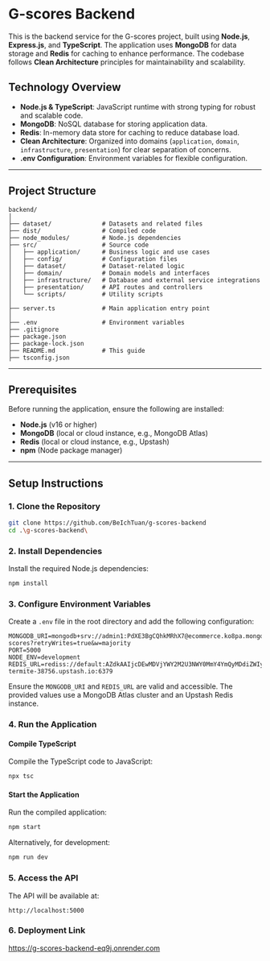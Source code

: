 # G-scores Backend

This is the backend service for the G-scores project, built using **Node.js**, **Express.js**, and **TypeScript**. The application uses **MongoDB** for data storage and **Redis** for caching to enhance performance. The codebase follows **Clean Architecture** principles for maintainability and scalability.

## Technology Overview

- **Node.js & TypeScript**: JavaScript runtime with strong typing for robust and scalable code.
- **MongoDB**: NoSQL database for storing application data.
- **Redis**: In-memory data store for caching to reduce database load.
- **Clean Architecture**: Organized into domains (`application`, `domain`, `infrastructure`, `presentation`) for clear separation of concerns.
- **.env Configuration**: Environment variables for flexible configuration.

---

## Project Structure

```
backend/
│
├── dataset/              # Datasets and related files
├── dist/                 # Compiled code
├── node_modules/         # Node.js dependencies
├── src/                  # Source code
│   ├── application/      # Business logic and use cases
│   ├── config/           # Configuration files
│   ├── dataset/          # Dataset-related logic
│   ├── domain/           # Domain models and interfaces
│   ├── infrastructure/   # Database and external service integrations
│   ├── presentation/     # API routes and controllers
│   └── scripts/          # Utility scripts
│
├── server.ts             # Main application entry point
│
├── .env                  # Environment variables
├── .gitignore
├── package.json
├── package-lock.json
├── README.md             # This guide
├── tsconfig.json
```

---

## Prerequisites

Before running the application, ensure the following are installed:

- **Node.js** (v16 or higher)
- **MongoDB** (local or cloud instance, e.g., MongoDB Atlas)
- **Redis** (local or cloud instance, e.g., Upstash)
- **npm** (Node package manager)

---

## Setup Instructions

### 1. Clone the Repository

```bash
git clone https://github.com/BeIchTuan/g-scores-backend
cd .\g-scores-backend\
```

### 2. Install Dependencies

Install the required Node.js dependencies:

```bash
npm install
```

### 3. Configure Environment Variables

Create a `.env` file in the root directory and add the following configuration:

```env
MONGODB_URI=mongodb+srv://admin1:PdXE3BgCQhkMRhX7@ecommerce.ko8pa.mongodb.net/g-scores?retryWrites=true&w=majority
PORT=5000
NODE_ENV=development
REDIS_URL=rediss://default:AZdkAAIjcDEwMDVjYWY2M2U3NWY0MmY4YmQyMDdiZWIyZmFlMzQyZXAxMA@enjoyed-termite-38756.upstash.io:6379
```

Ensure the `MONGODB_URI` and `REDIS_URL` are valid and accessible. The provided values use a MongoDB Atlas cluster and an Upstash Redis instance.

### 4. Run the Application

#### Compile TypeScript

Compile the TypeScript code to JavaScript:

```bash
npx tsc
```

#### Start the Application

Run the compiled application:

```bash
npm start
```

Alternatively, for development:

```bash
npm run dev
```

### 5. Access the API

The API will be available at:

```
http://localhost:5000
```

### 6. Deployment Link
https://g-scores-backend-eq9j.onrender.com
